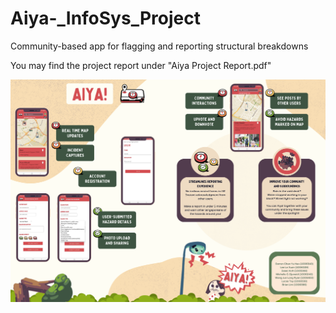 # Aiya-_InfoSys_Project
Community-based app for flagging and reporting structural breakdowns

You may find the project report under "Aiya Project Report.pdf"

<img width="1192" alt="Aiya Poster" src="https://github.com/Leelexuan/Aiya_InfoSys_Project/blob/main/Aiya%20Poster.png">
